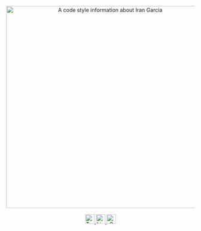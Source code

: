 <p align="center">
  <img src="https://lh3.googleusercontent.com/UeHxow_jB7G0KPWh8qmk2g83JA0uO8BZM1DL2Gcs3sqQso9yTvskM-_PseqfOR3cv5CDFqBl_t1NBet0VyANsJNB7iMIq6g5MYW-2fI77uGPisf5kjPMsnNySrpq7JfVBYuWLvbdrvR-5tg994ZQb76-TnWMPtT3vfrwRoZhAaMmurl27dh41QpZelGYooWIUnp7z-tyCewx3t2hXrRyNkU7eJ8u1D7E9ZSL37LiJQqLTISdFCk_TN25HfxV2owcpOb7mkX2BVts39EXoMxNDV_Dt7QMmlcSbcSSoiAowYp9UgK57B6oNcNtmRTIa_NiUo_DRi9sk2QfZ6dkdjX7w1Kz8Uzt3YOFwo1ZfP1qTJZlR9tCXBzHc6Flh5iNOcS6aOG2E25uVglcKoW09v5inAZuFXEOGFItRcTN522VPjEMG-n0AI9jreiaAiKDx017fs4n_9B8h258Ie91WGTtzGl4XFGHMqPbrfYV94Gz8syXEdlz95nVVjFqDvuUZhwL2dsD11v7tziH3cm8PUDOFHBpugnrV9aWYoIwhc5kkYx2Kai-idikVCKtxJqhrtkw0glTiAb6sdXRUZYXXrx7103CDEcVd3XmQ-YiQV1wzAoalJXQIWDLrmwE2bFe2BkfQSRDlWGEEbX05HGXum8SKeGsrlIFbiPYGVsGdxcYNptXM2RrZksksadwDhSC6mYEG5gpqTkeG6QL999WPpKNlGTN=w1298-h850-no?authuser=0" alt="A code style information about Iran Garcia"  width="540" />
  <br/>
  <br/>
  <a href="https://twitter.com/irangarciaz">
    <img alt="Twitter Logo" src="https://img.shields.io/badge/Twitter-282828?style=for-the-badge&logo=twitter&logoColor=white" height="25"/>
  </a>
  <a href="https://linkekin.com/in/irangarciaj">
    <img alt="Linkedin logo" src="https://img.shields.io/badge/Linkedin-282828?style=for-the-badge&logo=linkedin&logoColor=white" height="25"/>
  </a>
  <a href="mailto:irangarciaj@gmail.com">
    <img alt="Gmail logo" src="https://img.shields.io/badge/Email-282828?style=for-the-badge&logo=gmail&logoColor=white" height="25"/>
  </a>
</p>
